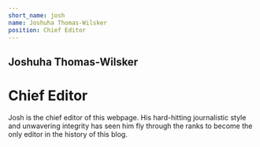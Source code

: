 ```yaml
---
short_name: josh
name: Joshuha Thomas-Wilsker
position: Chief Editor
---
```

## Joshuha Thomas-Wilsker
# Chief Editor

Josh is the chief editor of this webpage. His hard-hitting journalistic style and unwavering integrity has seen him fly through the ranks to become the only editor in the history of this blog.
